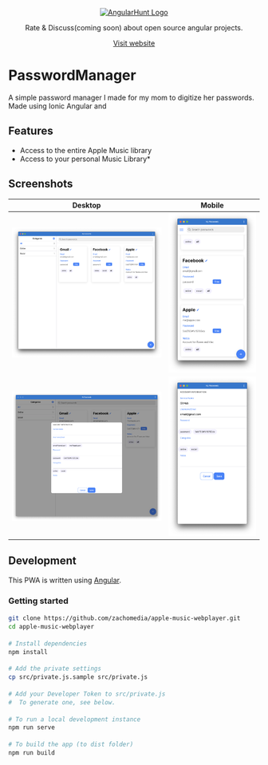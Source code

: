 <p align="center">
  <a href="https://angularhunt.com/" target='_blank'>
    <img alt="AngularHunt Logo" title="AngularHunt Logo" src="https://firebasestorage.googleapis.com/v0/b/angularhunt-89db2.appspot.com/o/nghuntlogo.png?alt=media&token=7a92dfd6-2b0b-45f7-adb2-1efbc0c2e460" width="200">
  </a>
</p>

<p align="center">
  Rate & Discuss(coming soon) about open source angular projects.
</p>

<p align="center">
  <a href="https://angularhunt.com/" target='_blank'>Visit website</a>
</p>

# PasswordManager
A simple password manager I made for my mom to digitize her passwords. Made using Ionic Angular and 

## Features

- Access to the entire Apple Music library
- Access to your personal Music Library*


## Screenshots

Desktop                                   |  Mobile
:----------------------------------------:|:-------------------------:
![Desktop Screenshot](docs/desktop2.png)  |  ![Mobile Screenshot](docs/mobile1.png)
![Desktop Screenshot](docs/desktop1.png)  |  ![Mobile Screenshot](docs/mobile2.png)

## Development

This PWA is written using [Angular](https://vuejs.org).

### Getting started

```sh
git clone https://github.com/zachomedia/apple-music-webplayer.git
cd apple-music-webplayer

# Install dependencies
npm install

# Add the private settings
cp src/private.js.sample src/private.js

# Add your Developer Token to src/private.js
#  To generate one, see below.

# To run a local development instance
npm run serve

# To build the app (to dist folder)
npm run build
```
